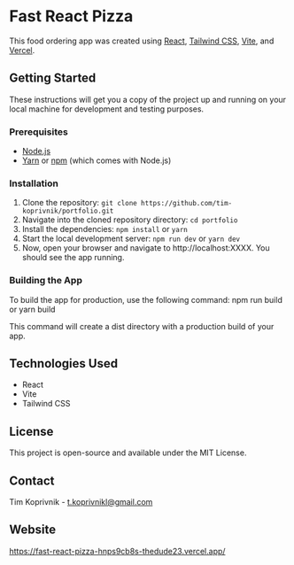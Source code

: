# Fast React Pizza

This food ordering app was created using [React](https://reactjs.org/), [Tailwind CSS](https://tailwindcss.com/), [Vite](https://vitejs.dev/), and [Vercel](https://vercel.com/).

## Getting Started

These instructions will get you a copy of the project up and running on your local machine for development and testing purposes.

### Prerequisites

- [Node.js](https://nodejs.org/en/download/)
- [Yarn](https://yarnpkg.com/getting-started/install) or [npm](https://www.npmjs.com/get-npm) (which comes with Node.js)

### Installation

1. Clone the repository: `git clone https://github.com/tim-koprivnik/portfolio.git`
2. Navigate into the cloned repository directory: `cd portfolio`
3. Install the dependencies: `npm install` or `yarn`
4. Start the local development server: `npm run dev` or `yarn dev`
5. Now, open your browser and navigate to http://localhost:XXXX. You should see the app running.

### Building the App

To build the app for production, use the following command: npm run build or yarn build

This command will create a dist directory with a production build of your app.

## Technologies Used

- React
- Vite
- Tailwind CSS

## License

This project is open-source and available under the MIT License.

## Contact

Tim Koprivnik - t.koprivnikl@gmail.com

## Website

https://fast-react-pizza-hnps9cb8s-thedude23.vercel.app/
